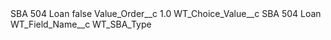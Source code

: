 <?xml version="1.0" encoding="UTF-8"?>
<CustomMetadata xmlns="http://soap.sforce.com/2006/04/metadata" xmlns:xsi="http://www.w3.org/2001/XMLSchema-instance" xmlns:xsd="http://www.w3.org/2001/XMLSchema">
    <label>SBA 504 Loan</label>
    <protected>false</protected>
    <values>
        <field>Value_Order__c</field>
        <value xsi:type="xsd:double">1.0</value>
    </values>
    <values>
        <field>WT_Choice_Value__c</field>
        <value xsi:type="xsd:string">SBA 504 Loan</value>
    </values>
    <values>
        <field>WT_Field_Name__c</field>
        <value xsi:type="xsd:string">WT_SBA_Type</value>
    </values>
</CustomMetadata>
